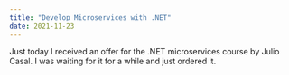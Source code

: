 ```yaml
---
title: "Develop Microservices with .NET"
date: 2021-11-23
---
```


Just today I received an offer for the .NET microservices course by Julio Casal. I was waiting for it for a while and just ordered it.
